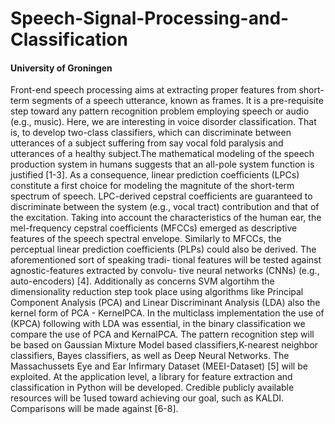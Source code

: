 # Speech-Signal-Processing-and-Classification

 #### University of Groningen
 
   Front-end speech processing aims at extracting proper features from short- term segments of a speech utterance, known as frames. It is a pre-requisite step toward any pattern recognition problem employing speech or audio (e.g., music). Here, we are interesting in voice disorder classification. 
   That is, to develop two-class classifiers, which can discriminate between utterances of a subject suffering from say vocal fold paralysis and utterances of a healthy subject.The mathematical modeling of the speech production system in humans suggests that an all-pole system function is justified [1-3]. As a consequence, linear prediction coefficients (LPCs) constitute a first choice for modeling the magnitute of the short-term spectrum of speech. LPC-derived cepstral coefficients are guaranteed to discriminate between the system (e.g., vocal tract) contribution and that of the excitation. Taking into account the characteristics of the human ear, the mel-frequency cepstral coefficients (MFCCs) emerged as descriptive features of the speech spectral envelope. Similarly to MFCCs, the perceptual linear prediction coefficients (PLPs) could also be derived. The aforementioned sort of speaking tradi- tional features will be tested against agnostic-features extracted by convolu- tive neural networks (CNNs) (e.g., auto-encoders) [4]. Additionally as concerns SVM algortihm the dimensionality reduction step took place using algorithms like Principal Component Analysis (PCA) and Linear Discriminant Analysis (LDA) also the kernel form of PCA - KernelPCA. In the multiclass implementation the use of (KPCA) following with LDA was essential, in the binary classification we compare the use of PCA and KernalPCA. 
    The pattern recognition step will be based on Gaussian Mixture Model based classifiers,K-nearest neighbor classifiers, Bayes classifiers, as well as Deep Neural Networks. The Massachussets Eye and Ear Infirmary Dataset (MEEI-Dataset) [5] will be exploited. At the application level, a library for feature extraction and classification in Python will be developed. Credible publicly available resources will be 1used toward achieving our goal, such as KALDI. Comparisons will be made against [6-8].
